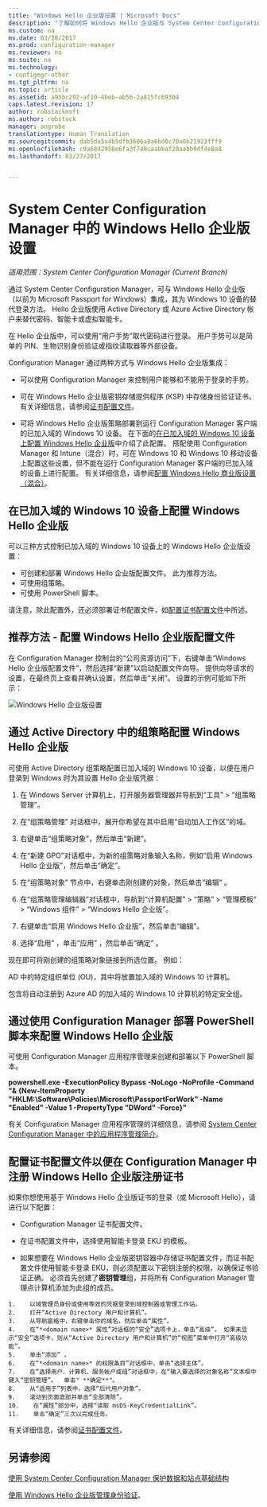 ```yaml
---
title: "Windows Hello 企业版设置 | Microsoft Docs"
description: "了解如何将 Windows Hello 企业版与 System Center Configuration Manager 集成。"
ms.custom: na
ms.date: 03/28/2017
ms.prod: configuration-manager
ms.reviewer: na
ms.suite: na
ms.technology:
- configmgr-other
ms.tgt_pltfrm: na
ms.topic: article
ms.assetid: a95bc292-af10-4beb-ab56-2a815fc69304
caps.latest.revision: 17
author: robstackmsft
ms.author: robstack
manager: angrobe
translationtype: Human Translation
ms.sourcegitcommit: dab5da5a4b5dfb3606a8a6bd0c70a0b21923fff9
ms.openlocfilehash: c9a6842958e6fa3f740caabbaf20aabb9df4e8a8
ms.lasthandoff: 03/27/2017


---
```

# <a name="windows-hello-for-business-settings-in-system-center-configuration-manager"></a>System Center Configuration Manager 中的 Windows Hello 企业版设置

*适用范围：System Center Configuration Manager (Current Branch)*

通过 System Center Configuration Manager，可与 Windows Hello 企业版（以前为 Microsoft Passport for Windows）集成，其为 Windows 10 设备的替代登录方法。 Hello 企业版使用 Active Directory 或 Azure Active Directory 帐户来替代密码、智能卡或虚拟智能卡。  

在 Hello 企业版中，可以使用“用户手势”取代密码进行登录。 用户手势可以是简单的 PIN、生物识别身份验证或指纹读取器等外部设备。  

 Configuration Manager 通过两种方式与 Windows Hello 企业版集成：  

-   可以使用 Configuration Manager 来控制用户能够和不能用于登录的手势。  

-   可在 Windows Hello 企业版密钥存储提供程序 (KSP) 中存储身份验证证书。 有关详细信息，请参阅[证书配置文件](introduction-to-certificate-profiles.md)。  

- 可将 Windows Hello 企业版策略部署到运行 Configuration Manager 客户端的已加入域的 Windows 10 设备。 在下面的[在已加入域的 Windows 10 设备上配置 Windows Hello 企业版](#configure-windows-hello-for-business-on-domain-joined-windows-10-devices)中介绍了此配置。 搭配使用 Configuration Manager 和 Intune（混合）时，可在 Windows 10 和 Windows 10 移动设备上配置这些设置，但不能在运行 Configuration Manager 客户端的已加入域的设备上进行配置。 有关详细信息，请参阅[配置 Windows Hello 商业版设置（混合）](../../mdm/deploy-use/windows-hello-for-business-settings.md)。

## <a name="configure-windows-hello-for-business-on-domain-joined-windows-10-devices"></a>在已加入域的 Windows 10 设备上配置 Windows Hello 企业版
可以三种方式控制已加入域的 Windows 10 设备上的 Windows Hello 企业版设置：

- 可创建和部署 Windows Hello 企业版配置文件。 此为推荐方法。
- 可使用组策略。  
- 可使用 PowerShell 脚本。

请注意，除此配置外，还必须部署证书配置文件，如[配置证书配置文件](#configure-a-certificate-profile)中所述。

## <a name="recommended-approach----configure-a-windows-hello-for-business-profile"></a>推荐方法 - 配置 Windows Hello 企业版配置文件  

在 Configuration Manager 控制台的“公司资源访问”下，右键单击“Windows Hello 企业版配置文件”，然后选择“新建”以启动配置文件向导。 提供向导请求的设置，在最终页上查看并确认设置，然后单击“关闭”。 设置的示例可能如下所示：  

![Windows Hello 企业版设置](../media/Hello-for-Business-settings.png)

## <a name="configure-windows-hello-for-business-with-group-policy-in-active-directory"></a>通过 Active Directory 中的组策略配置 Windows Hello 企业版  

可使用 Active Directory 组策略配置已加入域的 Windows 10 设备，以便在用户登录到 Windows 时为其设置 Hello 企业版凭据：

1.  在 Windows Server 计算机上，打开服务器管理器并导航到“工具” > “组策略管理”。    

2.  在“组策略管理”  对话框中，展开你希望在其中启用“自动加入工作区”的域。    

3.  右键单击“组策略对象”，然后单击“新建”。  

4.  在“新建 GPO”对话框中，为新的组策略对象输入名称，例如“启用 Windows Hello 企业版”，然后单击“确定”。  

5.  在“组策略对象”  节点中，右键单击刚创建的对象，然后单击“编辑” 。  

6.  在“组策略管理编辑器”对话框中，导航到“计算机配置” > “策略” > “管理模板” > “Windows 组件” > “Windows Hello 企业版”。  

7.  右键单击“启用 Windows Hello 企业版”，然后单击“编辑”。   

8.  选择“启用” ，单击“应用” ，然后单击“确定” 。

现在即可将刚创建的组策略对象链接到所选位置。 例如：    

   AD 中的特定组织单位 (OU)，其中将放置加入域的 Windows 10 计算机。    

   包含将自动注册到 Azure AD 的加入域的 Windows 10 计算机的特定安全组。    

## <a name="configure-windows-hello-for-business-by-deploying-a-powershell-script-with-configuration-manager"></a>通过使用 Configuration Manager 部署 PowerShell 脚本来配置 Windows Hello 企业版    
可使用 Configuration Manager 应用程序管理来创建和部署以下 PowerShell 脚本。    

**powershell.exe -ExecutionPolicy Bypass -NoLogo -NoProfile -Command "& {New-ItemProperty "HKLM:\Software\Policies\Microsoft\PassportForWork" -Name "Enabled" -Value 1 -PropertyType "DWord" -Force}"** 

有关 Configuration Manager 应用程序管理的详细信息，请参阅 [System Center Configuration Manager 中的应用程序管理简介](/sccm/apps/understand/introduction-to-application-management)。  

## <a name="configure-a-certificate-profile-to-enroll-the-windows-hello-for-business-enrollment-certificate-in-configuration-manager"></a>配置证书配置文件以便在 Configuration Manager 中注册 Windows Hello 企业版注册证书  
 如果你想使用基于 Windows Hello 企业版证书的登录（或 Microsoft Hello），请进行以下配置：  

-   Configuration Manager 证书配置文件。  

-   在证书配置文件中，选择使用智能卡登录 EKU 的模板。  

-    如果想要在 Windows Hello 企业版密钥容器中存储证书配置文件，而证书配置文件使用智能卡登录 EKU，则必须配置以下密钥注册的权限，以确保证书验证正确。
必须首先创建了**密钥管理**组，并将所有 Configuration Manager 管理点计算机添加为此组的成员。

    1.    以域管理员身份或使用等效的凭据登录到域控制器或管理工作站。
    2.    打开“Active Directory 用户和计算机”。
    3.    从导航窗格中，右键单击你的域名，然后单击“属性”。
    4.    在“*<domain name>* 属性”对话框的“安全”选项卡上，单击“高级”。 如果未显示“安全”选项卡，则从“Active Directory 用户和计算机”的“视图”菜单中打开“高级功能”。
    5.    单击“添加” 。
    6.    在“*<domain name>* 的权限条目”对话框中，单击“选择主体”。
    7.    在“选择用户、计算机、服务帐户或组”对话框中，在“输入要选择的对象名称”文本框中键入“密钥管理”。  单击" **确定**"。
    8.    从“适用于”列表中，选择“后代用户对象”。
    9.    滚动到页面底部并单击“全部清除”。
    10.    在“属性”部分中，选择“读取 msDS-KeyCredentialLink”。
    11.    单击“确定”三次以完成任务。


 有关详细信息，请参阅[证书配置文件](introduction-to-certificate-profiles.md)。  

## <a name="see-also"></a>另请参阅  
 [使用 System Center Configuration Manager 保护数据和站点基础结构](../../protect/understand/protect-data-and-site-infrastructure.md)

 [使用 Windows Hello 企业版管理身份验证](https://technet.microsoft.com/itpro/windows/keep-secure/manage-identity-verification-using-microsoft-passport)。  

